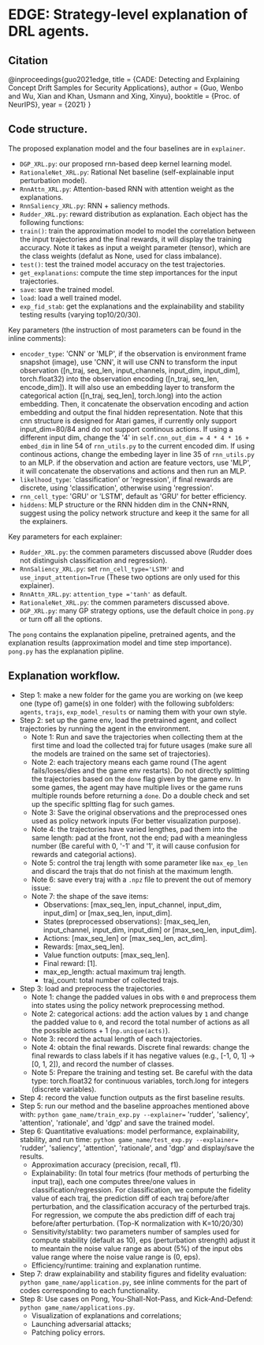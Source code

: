 # EDGE: Strategy-level explanation of DRL agents.

## Citation
@inproceedings{guo2021edge,
    title = {CADE: Detecting and Explaining Concept Drift Samples for Security Applications},
    author = {Guo, Wenbo and Wu, Xian and Khan, Usmann and Xing, Xinyu},
    booktitle = {Proc. of NeurIPS},
    year = {2021}
}

## Code structure.

The proposed explanation model and the four baselines are in `explainer`.
- `DGP_XRL.py`: our proposed rnn-based deep kernel learning model. 
- `RationaleNet_XRL.py`: Rational Net baseline (self-explainable input perturbation model).
- `RnnAttn_XRL.py`: Attention-based RNN with attention weight as the explanations.
- `RnnSaliency_XRL.py`: RNN + saliency methods. 
- `Rudder_XRL.py`: reward distribution as explanation.
Each object has the following functions:
- `train()`: train the approximation model to model the correlation between the input trajectories and the final rewards, it will display the training accuracy. Note it takes as input a weight parameter (tensor), which are the class weights (defalut as None, used for class imbalance).
- `test()`: test the trained model accuracy on the test trajectories.
- `get_explanations`: compute the time step importances for the input trajectories.
- `save`: save the trained model.
- `load`: load a well trained model.
- `exp_fid_stab`: get the explanations and the explainability and stability testing results (varying top10/20/30).

Key parameters (the instruction of most parameters can be found in the inline comments):
- `encoder_type`: 'CNN' or 'MLP', if the observation is environment frame snapshot (image), use 'CNN', it will use CNN to transform the input observation ([n_traj, seq_len, input_channels, input_dim, input_dim], torch.float32) into the observation encoding ([n_traj, seq_len, encode_dim]). It will also use an embedding layer to transform the categorical action ([n_traj, seq_len], torch.long) into the action embedding. Then, it concatenate the observation encoding and action embedding and output the final hidden representation. Note that this cnn structure is designed for Atari games, if currently only support input_dim=80/84 and do not support continous actions. If using a different input dim, change the '4' in  `self.cnn_out_dim = 4 * 4 * 16 + embed_dim` in line 54 of `rnn_utils.py` to the current encoded dim. If using continous actions, change the embeding layer in line 35 of `rnn_utils.py` to an MLP. if the observation and action are feature vectors, use 'MLP', it will concatenate the observations and actions and then run an MLP.    
- `likelhood_type`: 'classification' or 'regression', if final rewards are discrete, using 'classification', otherwise using 'regression'.
- `rnn_cell_type`: 'GRU' or 'LSTM', default as 'GRU' for better efficiency.
- `hiddens`: MLP structure or the RNN hidden dim in the CNN+RNN, suggest using the policy network structure and keep it the same for all the explainers.

Key parameters for each explainer:
- `Rudder_XRL.py`: the commen parameters discussed above (Rudder does not distinguish classification and regression).    
- `RnnSaliency_XRL.py`: set `rnn_cell_type='LSTM'` and `use_input_attention=True` (These two options are only used for this explainer).
- `RnnAttn_XRL.py`: `attention_type ='tanh'` as default.
- `RationaleNet_XRL.py`: the commen parameters discussed above.
- `DGP_XRL.py`: many GP strategy options, use the default choice in `pong.py` or turn off all the options. 

The `pong` contains the explanation pipeline, pretrained agents, and the explanation results (approximation model and time step importance). `pong.py` has the explanation pipline.

## Explanation workflow.
- Step 1: make a new folder for the game you are working on (we keep one (type of) game(s) in one folder) with the following subfolders: `agents`, `trajs`, `exp_model_results` or naming them with your own style.
- Step 2: set up the game env, load the pretrained agent, and collect trajectories by running the agent in the environment.
  - Note 1: Run and save the trajectories when collecting them at the first time and load the collected traj for future usages (make sure all the models are trained on the same set of trajectories).
  - Note 2: each trajectory means each game round (The agent fails/loses/dies and the game env restarts). Do not directly splitting the trajectories based on the `done` flag given by the game env. In some games, the agent may have multiple lives or the game runs multiple rounds before returning a `done`. Do a double check and set up the specific spltting flag for such games. 
  - Note 3: Save the original observations and the preprocessed ones used as policy network inputs (For better visualization purpose).
  - Note 4: the trajectories have varied lengthes, pad them into the same length: pad at the front, not the end; pad with a meaningless number (Be careful with 0, '-1' and '1', it will cause confusion for rewards and categorial actions).
  - Note 5: control the traj length with some parameter like `max_ep_len` and discard the trajs that do not finish at the maximum length.
  - Note 6: save every traj with a `.npz` file to prevent the out of memory issue: 
  - Note 7: the shape of the save items: 
    - Observations: [max_seq_len, input_channel, input_dim, input_dim] or [max_seq_len, input_dim].
    - States (preprocessed observations): [max_seq_len, input_channel, input_dim, input_dim] or [max_seq_len, input_dim].
    - Actions: [max_seq_len] or [max_seq_len, act_dim].
    - Rewards: [max_seq_len].
    - Value function outputs: [max_seq_len].
    - Final reward: [1].
    - max_ep_length: actual maximum traj length.
    - traj_count: total number of collected trajs.
- Step 3: load and preprocess the trajectories. 
  - Note 1: change the padded values in obs with `0` and preprocess them into states using the policy network preprocessing method.
  - Note 2: categorical actions: add the action values by `1` and change the padded value to `0`, and record the total number of actions as all the possible actions + 1 (`np.unique(acts)`).
  - Note 3: record the actual length of each trajectories.
  - Note 4: obtain the final rewards. Discrete final rewards: change the final rewards to class labels if it has negative values (e.g., [-1, 0, 1] -> [0, 1, 2]), and record the number of classes.
  - Note 5: Prepare the training and testing set. Be careful with the data type: torch.float32 for continuous variables, torch.long for integers (discrete variables).
- Step 4: record the value function outputs as the first baseline results.
- Step 5: run our method and the baseline approaches mentioned above with: `python game_name/train_exp.py --explainer=` 'rudder', 'saliency', 'attention', 'rationale', and 'dgp' and save the trained model. 
- Step 6: Quantitative evaluations: model performance, explainability, stability, and run time: `python game_name/test_exp.py --explainer=` 'rudder', 'saliency', 'attention', 'rationale', and 'dgp' and display/save the results. 
  - Approximation accuracy (precision, recall, f1).
  - Explainability: (In total four metrics (four methods of perturbing the input traj), each one computes three/one values in classification/regression. For classification, we compute the fidelity value of each traj, the prediction diff of each traj before/after perturbation, and the classification accuracy of the perturbed trajs. For regression, we compute the abs prediction diff of each traj before/after perturbation. (Top-K normalization with K=10/20/30)
  - Sensitivity/stablity: two parameters number of samples used for compute stability (default as 10), eps (perturbation strength) adjust it to meantain the noise value range as about (5%) of the input obs value range where the noise value range is (0, eps). 
  - Efficiency/runtime: training and explanation runtime.
- Step 7: draw explainability and stability figures and fidelity evaluation: `python game_name/application.py`, see inline comments for the part of codes corresponding to each functionality.
- Step 8: Use cases on Pong, You-Shall-Not-Pass, and Kick-And-Defend: `python game_name/applications.py`.
  - Visualization of explanations and correlations;
  - Launching adversarial attacks;
  - Patching policy errors.
 
